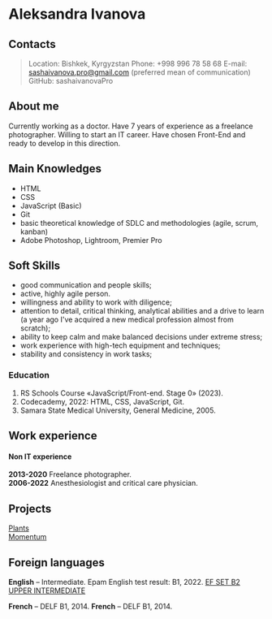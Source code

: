 # Aleksandra Ivanova

## Contacts

> Location: Bishkek, Kyrgyzstan
> Phone: +998 996 78 58 68
> E-mail: sashaivanova.pro@gmail.com (preferred mean of communication)\
> GitHub: sashaivanovaPro

## About me

Currently working as a doctor. Have 7 years of experience as a freelance photographer.
Willing to start an IT career.
Have chosen Front-End and ready to develop in this direction.

## Main Knowledges

- HTML
- CSS
- JavaScript (Basic)
- Git
- basic theoretical knowledge of SDLC and methodologies (agile, scrum, kanban)
- Adobe Photoshop, Lightroom, Premier Pro

## Soft Skills

- good communication and people skills;
- active, highly agile person.
- willingness and ability to work with diligence;
- attention to detail, critical thinking, analytical abilities and a drive to learn (a year ago I've acquired a new medical profession almost from scratch);
- ability to keep calm and make balanced decisions under extreme stress;
- work experience with high-tech equipment and techniques;
- stability and consistency in work tasks;

### Education

1. RS Schools Course «JavaScript/Front-end. Stage 0» (2023).
2. Codecademy, 2022: HTML, CSS, JavaScript, Git.
3. Samara State Medical University, General Medicine, 2005.

## Work experience

#### Non IT experience

**2013-2020** Freelance photographer.\
**2006-2022** Anesthesiologist and critical care physician.

## Projects

[Plants](https://rolling-scopes-school.github.io/sashaivanovapro-JSFEPRESCHOOL2022Q4/plants/)\
[Momentum](https://rolling-scopes-school.github.io/sashaivanovapro-JSFEPRESCHOOL2022Q4/momentum/)

## Foreign languages

**English** – Intermediate.
Epam English test result: B1, 2022.
[EF SET B2 UPPER INTERMEDIATE](efset.org/cert/wavEMQ)

**French** – DELF В1, 2014.
**French** – DELF В1, 2014.
